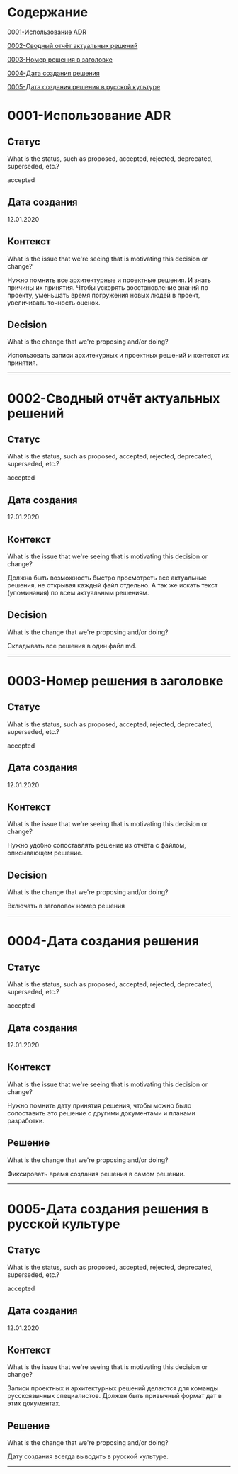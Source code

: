 # Содержание

[0001-Использование ADR](#0001-использование-adr)

[0002-Сводный отчёт актуальных решений](#0002-сводный-отчёт-актуальных-решений)

[0003-Номер решения в заголовке](#0003-номер-решения-в-заголовке)

[0004-Дата создания решения](#0004-дата-создания-решения)

[0005-Дата создания решения в русской культуре](#0005-дата-создания-решения-в-русской-культуре)



# 0001-Использование ADR

## Статус

What is the status, such as proposed, accepted, rejected, deprecated, superseded, etc.?

accepted

## Дата создания

12.01.2020

## Контекст

What is the issue that we're seeing that is motivating this decision or change?

Нужно помнить все архитектурные и проектные решения. И знать причины их принятия. Чтобы ускорять восстановление знаний по проекту, уменьшать время погружения новых людей в проект, увеличивать точность оценок.

## Decision

What is the change that we're proposing and/or doing?

Использовать записи архитекурных и проектных решений и контекст их принятия.

-----

# 0002-Сводный отчёт актуальных решений

## Статус

What is the status, such as proposed, accepted, rejected, deprecated, superseded, etc.?

accepted

## Дата создания

12.01.2020

## Контекст

What is the issue that we're seeing that is motivating this decision or change?

Должна быть возможность быстро просмотреть все актуальные решения, не открывая каждый файл отдельно. А так же искать текст (упоминания) по всем актуальным решениям.

## Decision

What is the change that we're proposing and/or doing?

Складывать все решения в один файл md.

-----

# 0003-Номер решения в заголовке

## Статус

What is the status, such as proposed, accepted, rejected, deprecated, superseded, etc.?

accepted

## Дата создания

12.01.2020

## Контекст

What is the issue that we're seeing that is motivating this decision or change?

Нужно удобно сопоставлять решение из отчёта с файлом, описывающем решение.

## Decision

What is the change that we're proposing and/or doing?

Включать в заголовок номер решения

-----

# 0004-Дата создания решения

## Статус

What is the status, such as proposed, accepted, rejected, deprecated, superseded, etc.?

accepted

## Дата создания

12.01.2020

## Контекст

What is the issue that we're seeing that is motivating this decision or change?

Нужно помнить дату принятия решения, чтобы можно было сопоставить это решение с другими документами и планами разработки.

## Решение

What is the change that we're proposing and/or doing?

Фиксировать время создания решения в самом решении.

-----

# 0005-Дата создания решения в русской культуре

## Статус

What is the status, such as proposed, accepted, rejected, deprecated, superseded, etc.?

accepted

## Дата создания

12.01.2020

## Контекст

What is the issue that we're seeing that is motivating this decision or change?

Записи проектных и архитектурных решений делаются для команды русскоязычных специалистов. Должен быть привычный формат дат в этих документах.

## Решение

What is the change that we're proposing and/or doing?

Дату создания всегда выводить в русской культуре.

-----



